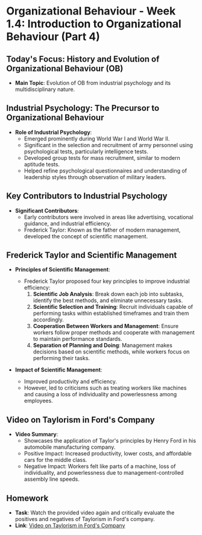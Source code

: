 # Organizational Behaviour - Week 1.4: Introduction to Organizational Behaviour (Part 4)

## Today's Focus: History and Evolution of Organizational Behaviour (OB)

- **Main Topic**: Evolution of OB from industrial psychology and its multidisciplinary nature.

## Industrial Psychology: The Precursor to Organizational Behaviour

- **Role of Industrial Psychology**:
  - Emerged prominently during World War I and World War II.
  - Significant in the selection and recruitment of army personnel using psychological tests, particularly intelligence tests.
  - Developed group tests for mass recruitment, similar to modern aptitude tests.
  - Helped refine psychological questionnaires and understanding of leadership styles through observation of military leaders.

## Key Contributors to Industrial Psychology

- **Significant Contributors**:
  - Early contributors were involved in areas like advertising, vocational guidance, and industrial efficiency.
  - Frederick Taylor: Known as the father of modern management, developed the concept of scientific management.

## Frederick Taylor and Scientific Management

- **Principles of Scientific Management**:

  - Frederick Taylor proposed four key principles to improve industrial efficiency:
    1. **Scientific Job Analysis**: Break down each job into subtasks, identify the best methods, and eliminate unnecessary tasks.
    2. **Scientific Selection and Training**: Recruit individuals capable of performing tasks within established timeframes and train them accordingly.
    3. **Cooperation Between Workers and Management**: Ensure workers follow proper methods and cooperate with management to maintain performance standards.
    4. **Separation of Planning and Doing**: Management makes decisions based on scientific methods, while workers focus on performing their tasks.
- **Impact of Scientific Management**:

  - Improved productivity and efficiency.
  - However, led to criticisms such as treating workers like machines and causing a loss of individuality and powerlessness among employees.

## Video on Taylorism in Ford's Company

- **Video Summary**:
  - Showcases the application of Taylor's principles by Henry Ford in his automobile manufacturing company.
  - Positive Impact: Increased productivity, lower costs, and affordable cars for the middle class.
  - Negative Impact: Workers felt like parts of a machine, loss of individuality, and powerlessness due to management-controlled assembly line speeds.

## Homework

- **Task**: Watch the provided video again and critically evaluate the positives and negatives of Taylorism in Ford's company.
- **Link**: [Video on Taylorism in Ford&#39;s Company](https://www.youtube.com/watch?v=8PdmNbqtDdI)
